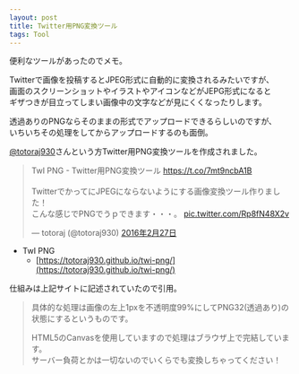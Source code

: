 ```yaml
---
layout: post
title: Twitter用PNG変換ツール
tags: Tool
---
```


便利なツールがあったのでメモ。

Twitterで画像を投稿するとJPEG形式に自動的に変換されるみたいですが、  
画面のスクリーンショットやイラストやアイコンなどがJEPG形式になると  
ギザつきが目立ってしまい画像中の文字などが見にくくなったりします。

透過ありのPNGならそのままの形式でアップロードできるらしいのですが、   
いちいちその処理をしてからアップロードするのも面倒。

[@totoraj930](https://twitter.com/totoraj930)さんという方Twitter用PNG変換ツールを作成されました。

<blockquote class="twitter-tweet" data-lang="ja"><p lang="ja" dir="ltr">TwI PNG - Twitter用PNG変換ツール <a href="https://t.co/7mt9ncbA1B">https://t.co/7mt9ncbA1B</a><br><br>TwitterでかってにJPEGにならないようにする画像変換ツール作りました！<br>こんな感じでPNGでうｐできます・・・。 <a href="https://t.co/Rp8fN48X2v">pic.twitter.com/Rp8fN48X2v</a></p>&mdash; totoraj (@totoraj930) <a href="https://twitter.com/totoraj930/status/703647801280835584">2016年2月27日</a></blockquote>
<script async src="//platform.twitter.com/widgets.js" charset="utf-8"></script>

* TwI PNG
    * [https://totoraj930.github.io/twi-png/](https://totoraj930.github.io/twi-png/)

仕組みは上記サイトに記述されていたので引用。

>  具体的な処理は画像の左上1pxを不透明度99%にしてPNG32(透過あり)の状態にするというものです。
> 
> HTML5のCanvasを使用していますので処理はブラウザ上で完結しています。  
> サーバー負荷とかは一切ないのでいくらでも変換しちゃってください！ 
